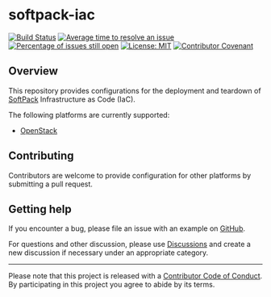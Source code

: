 # softpack-iac

[![Build Status](https://github.com/wtsi-hgi/softpack-iac/actions/workflows/tests.yml/badge.svg)](https://github.com/wtsi-hgi/softpack-iac/actions/workflows/tests.yml)
[![Average time to resolve an issue](http://isitmaintained.com/badge/resolution/wtsi-hgi/softpack-iac.svg)](http://isitmaintained.com/project/wtsi-hgi/softpack-iac "Average time to resolve an issue")
[![Percentage of issues still open](http://isitmaintained.com/badge/open/wtsi-hgi/softpack-iac.svg)](http://isitmaintained.com/project/wtsi-hgi/softpack-iac "Percentage of issues still open")
[![License: MIT](https://img.shields.io/badge/License-MIT-yellow.svg)](https://opensource.org/licenses/MIT)
[![Contributor Covenant](https://img.shields.io/badge/Contributor%20Covenant-2.1-4baaaa.svg)](code_of_conduct.md)

## Overview

This repository provides configurations for the deployment and teardown of 
[SoftPack](https://wtsi-hgi.github.io/softpack-docs/) Infrastructure as Code 
(IaC).

The following platforms are currently supported:

- [OpenStack](https://github.com/wtsi-hgi/softpack-iac/tree/main/openstack)

## Contributing

Contributors are welcome to provide configuration for other platforms by 
submitting a pull request.


## Getting help

If you encounter a bug, please file an issue with an example on 
[GitHub](https://github.com/wtsi-hgi/softpack-iac/issues).

For questions and other discussion, please use 
[Discussions](https://github.com/wtsi-hgi/softpack-iac/discussions) and create 
a new discussion if necessary under an appropriate category.

------------------------------------------------------------------------

Please note that this project is released with a [Contributor Code of
Conduct](https://www.contributor-covenant.org/version/2/1/code_of_conduct/). 
By participating in this project you agree to abide by its terms.